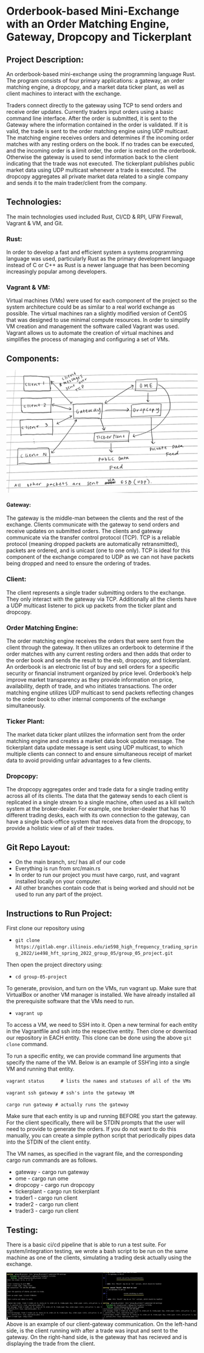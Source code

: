 # Orderbook-based Mini-Exchange with an Order Matching Engine, Gateway, Dropcopy and Tickerplant

## Project Description:
An orderbook-based mini-exchange using the programming language Rust. The program consists of four primary applications: a gateway, an order matching engine, a dropcopy, and a market data ticker plant, as well as client machines to interact with the exchange.

Traders connect directly to the gateway using TCP to send orders and receive order updates. Currently traders input orders using a basic command line interface. After the order is submitted, it is sent to the Gateway where the information contained in the order is validated. If it is valid, the trade is sent to the order matching engine using UDP multicast. The matching engine receives orders and determines if the incoming order matches with any resting orders on the book. If no trades can be executed, and the incoming order is a limit order, the order is rested on the orderbook. Otherwise the gateway is used to send information back to the client indicating that the trade was not executed. The tickerplant publishes public market data using UDP multicast whenever a trade is executed. The dropcopy aggregates all private market data related to a single company and sends it to the main trader/client from the company.

## Technologies:

The main technologies used included Rust, CI/CD & RPI, UFW Firewall, Vagrant & VM, and Git.

### Rust:

In order to develop a fast and efficient system a systems programming language was used, particularly Rust as the primary development language instead of C or C++ as Rust is a newer language that has been becoming increasingly popular among developers.

### Vagrant & VM:

Virtual machines (VMs) were used for each component of the project so the system architecture could be as similar to a real world exchange as possible. The virtual machines ran a slightly modified version of CentOS that was designed to use minimal compute resources. In order to simplify VM creation and management the software called Vagrant was used. Vagrant allows us to automate the creation of virtual machines and simplifies the process of managing and configuring a set of VMs.

## Components:
![Mini-Exchange Architecture Diagram](final_design_diagram.png "Mini Exchange Architecture Diagram")
#### Gateway:

The gateway is the middle-man between the clients and the rest of the exchange. Clients communicate with the gateway to send orders and receive updates on submitted orders. The clients and gateway communicate via the transfer control protocol (TCP).  TCP is a reliable protocol (meaning dropped packets are automatically retransmitted), packets are ordered, and is unicast (one to one only). TCP is ideal for this component of the exchange compared to UDP as we can not have packets being dropped and need to ensure the ordering of trades.

### Client:
The client represents a single trader submitting orders to the exchange. They only interact with the gateway via TCP. Additionally all the clients have a UDP multicast listener to pick up packets from the ticker plant and dropcopy.

### Order Matching Engine:

The order matching engine receives the orders that were sent from the client through the gateway. It then utilizes an orderbook to determine if the order matches with any current resting orders and then adds that order to the order book and sends the result to the esb, dropcopy, and tickerplant.  An orderbook is an electronic list of buy and sell orders for a specific security or financial instrument organized by price level. Orderbook’s help improve market transparency as they provide information on price, availability, depth of trade, and who initiates transactions. The order matching engine utilizes UDP multicast to send packets reflecting changes to the order book to other internal components of the exchange simultaneously.

### Ticker Plant:

The market data ticker plant utilizes the information sent from the order matching engine and creates a market data book update message. The tickerplant data update message is sent using UDP multicast, to which multiple clients can connect to and ensure simultaneous receipt of market data to avoid providing unfair advantages to a few clients.  

### Dropcopy:

The dropcopy aggregates order and trade data for a single trading entity across all of its clients. The data that the gateway sends to each client is replicated in a single stream to a single machine, often used as a kill switch system at the broker-dealer. For example, one broker-dealer that has 10 different trading desks, each with its own connection to the gateway, can have a single back-office system that receives data from the dropcopy, to provide a holistic view of all of their trades.

## Git Repo Layout:

- On the main branch, src/ has all of our code
- Everything is run from src/main.rs
- In order to run our project you must have cargo, rust, and vagrant installed locally on your computer.
- All other branches contain code that is being worked and should not be used to run any part of the project.

## Instructions to Run Project:

First clone our repository using 
- `git clone https://gitlab.engr.illinois.edu/ie598_high_frequency_trading_spring_2022/ie498_hft_spring_2022_group_05/group_05_project.git` 

Then open the project directory using:
- `cd group-05-project`

To generate, provision, and turn on the VMs, run vagrant up. Make sure that VirtualBox or another VM manager is installed. We have already installed all the prerequisite software that the VMs need to run.
- `vagrant up`


To access a VM, we need to SSH into it. Open a new terminal for each entity in the Vagrantfile and ssh into the respective entity. Then clone or download our repository in EACH entity. This clone can be done using the above `git clone` command. 


To run a specific entity, we can provide command line arguments that specify the name of the VM. Below is an example of SSH’ing into a single VM and running that entity.

`vagrant status      # lists the names and statuses of all of the VMs`

`vagrant ssh gateway # ssh's into the gateway VM`

`cargo run gateway # actually runs the gateway` 

Make sure that each entity is up and running BEFORE you start the gateway. For the client specifically, there will be STDIN prompts that the user will need to provide to generate the orders. If you do not want to do this manually, you can create a simple python script that periodically pipes data into the STDIN of the client entity.

The VM names, as specified in the vagrant file, and the corresponding cargo run commands are as follows.

- gateway - cargo run gateway
- ome - cargo run ome
- dropcopy - cargo run dropcopy
- tickerplant - cargo run tickerplant
- trader1 - cargo run client
- trader2 - cargo run client
- trader3 - cargo run client

## Testing:
There is a basic ci/cd pipeline that is able to run a test suite. For system/integration testing, we wrote a bash script to be run on the same machine as one of the clients, simulating a trading desk actually using the exchange.

![Client-Gateway Communcation](client_gateway.png "Mini Exchange Architecture Diagram")
Above is an example of our client-gateway communication. On the left-hand side, is the client running with after a trade was input and sent to the gateway. On the right-hand side, is the gateway that has recieved and is displaying the trade from the client.

